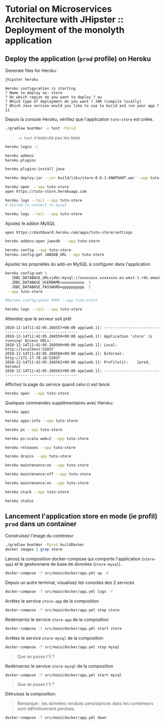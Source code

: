 # Tutorial on Microservices Architecture with JHipster :: Deployment of the monolyth application

## Deploy the application (`prod` profile) on Heroku

Generate files for Heroku

```bash
jhipster heroku
```

```
Heroku configuration is starting
? Name to deploy as: store
? On which region do you want to deploy ? eu
? Which type of deployment do you want ? JAR (compile locally)
? Which Java version would you like to use to build and run your app ? 11
```

Depuis la console Heroku, vérifiez que l'application `tuto-store` est créée.


```bash
./gradlew bootWar -x test -Pprod
```
> `-x test` n'exécute pas les tests


```bash
heroku login -i

heroku addons
heroku plugins

heroku plugins:install java

heroku deploy:jar --jar build/libs/store-0.0.1-SNAPSHOT.war --app tuto-store

heroku open  --app tuto-store
open https://tuto-store.herokuapp.com

heroku logs --tail --app tuto-store
# Failed to connect to mysql

heroku logs --tail --app tuto-store
```

Ajoutez le addon MySQL
```bash
open https://dashboard.heroku.com/apps/tuto-store/settings

heroku addons:open jawsdb  --app tuto-store

heroku config --app tuto-store
heroku config:get JAWSDB_URL --app tuto-store
```

Ajoutez les propriétés du add-on MySQL à configurer dans l'application
```bash
heroku config:set \
   JDBC_DATABASE_URL=jdbc:mysql://xxxxxxxx.xxxxxxxx.eu-west-1.rds.amazonaws.com:3306/dddddddddddd?verifyServerCertificate=false  \
   JDBC_DATABASE_USERNAME=uuuuuuuuuu  \
   JDBC_DATABASE_PASSWORD=pppppppppp  \
 --app tuto-store

#heroku config:unset PORT --app tuto-store

heroku logs --tail --app tuto-store
```

Attendez que le serveur soit prêt
```
2018-12-14T11:42:05.268557+00:00 app[web.1]: ----------------------------------------------------------
2018-12-14T11:42:05.268559+00:00 app[web.1]: Application 'store' is running! Access URLs:
2018-12-14T11:42:05.268560+00:00 app[web.1]: Local: 		http://localhost:52037
2018-12-14T11:42:05.268560+00:00 app[web.1]: External: 	http://172.17.78.18:52037
2018-12-14T11:42:05.268562+00:00 app[web.1]: Profile(s): 	[prod, heroku]
2018-12-14T11:42:05.268563+00:00 app[web.1]: ----------------------------------------------------------
```

Affichez la page du service quand celui ci est lancé.
```bash
heroku open  --app tuto-store
```


Quelques commandes supplémentaires avec Heroku:
```bash
heroku apps

heroku apps:info --app tuto-store

heroku ps --app tuto-store

heroku ps:scale web=2 --app tuto-store

heroku releases --app tuto-store

heroku drains --app tuto-store

heroku maintenance:on --app tuto-store

heroku maintenance:off --app tuto-store

heroku maintenance:on --app tuto-store

heroku stack --app tuto-store

heroku status
```


## Lancement l'application store en mode (ie profil) `prod` dans un container

Construisez l'image du conteneur
```bash
./gradlew bootWar -Pprod buildDocker
docker images | grep store
```

Lancez la composition docker-compose qui comporte l'application (`store-app`) et le gestionnaire de base de données (`store-mysql`).
```bash
docker-compose -f src/main/docker/app.yml up -d
```

Depuis un autre terminal, visualisez les consoles des 2 services
```bash
docker-compose -f src/main/docker/app.yml logs -f
```

Arrêtez le service `store-app` de la composition
```bash
docker-compose -f src/main/docker/app.yml stop store
```

Redémarrez le service `store-app` de la composition
```bash
docker-compose -f src/main/docker/app.yml start store
```

Arrêtez le service `store-mysql` de la composition
```bash
docker-compose -f src/main/docker/app.yml stop mysql
```
> Que se passe t'il ?

Redémarrez le service `store-mysql` de la composition
```bash
docker-compose -f src/main/docker/app.yml start mysql
```
> Que se passe t'il ?

Détruisez la composition.
> Remarque : les données rendues persistances dans les conteneurs sont définitivement perdues.

```bash
docker-compose -f src/main/docker/app.yml down
```

